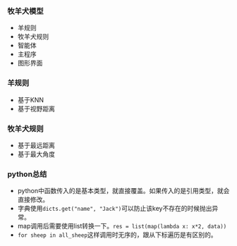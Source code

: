 ### 牧羊犬模型

- 羊规则
- 牧羊犬规则
- 智能体
- 主程序
- 图形界面

### 羊规则

- 基于KNN
- 基于视野距离

### 牧羊犬规则

- 基于最远距离
- 基于最大角度
### python总结
- python中函数传入的是基本类型，就直接覆盖。如果传入的是引用类型，就会直接修改。
- 字典使用`dicts.get("name", "Jack")`可以防止该key不存在的时候抛出异常。
- map调用后需要使用list转换一下。`res = list(map(lambda x: x*2, data))`
- `for sheep in all_sheep`这样调用时无序的，跟从下标遍历是有区别的。